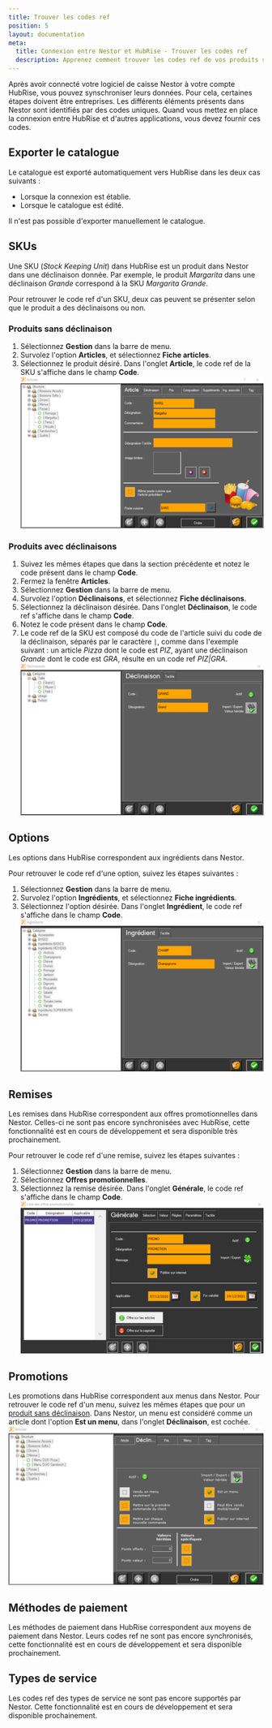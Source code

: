 ```yaml
---
title: Trouver les codes ref
position: 5
layout: documentation
meta:
  title: Connexion entre Nestor et HubRise - Trouver les codes ref
  description: Apprenez comment trouver les codes ref de vos produits sur Nestor. Lancez l'application et suivez ces instructions.
---
```


Après avoir connecté votre logiciel de caisse Nestor à votre compte HubRise, vous pouvez synschroniser leurs données. Pour cela, certaines étapes doivent être entreprises. Les différents éléments présents dans Nestor sont identifiés par des codes uniques. Quand vous mettez en place la connexion entre HubRise et d'autres applications, vous devez fournir ces codes.

## Exporter le catalogue

Le catalogue est exporté automatiquement vers HubRise dans les deux cas suivants :
- Lorsque la connexion est établie.
- Lorsque le catalogue est édité.

Il n'est pas possible d'exporter manuellement le catalogue.

## SKUs

Une SKU (*Stock Keeping Unit*) dans HubRise est un produit dans Nestor dans une déclinaison donnée. Par exemple, le produit *Margarita* dans une déclinaison *Grande* correspond à la SKU *Margarita Grande*.

Pour retrouver le code ref d'un SKU, deux cas peuvent se présenter selon que le produit a des déclinaisons ou non.

### Produits sans déclinaison

1. Sélectionnez **Gestion** dans la barre de menu.
1. Survolez l'option **Articles**, et sélectionnez **Fiche articles**.
1. Sélectionnez le produit désiré. Dans l'onglet **Article**, le code ref de la SKU s'affiche dans le champ **Code**.
   ![Codes ref - Produits sans déclinaison](../images/006-fr-nestor-code-article.png)

### Produits avec déclinaisons

1. Suivez les mêmes étapes que dans la section précédente et notez le code présent dans le champ **Code**.
1. Fermez la fenêtre **Articles**.
1. Sélectionnez **Gestion** dans la barre de menu.
1. Survolez l'option **Déclinaisons**, et sélectionnez **Fiche déclinaisons**.
1. Sélectionnez la déclinaison désirée. Dans l'onglet **Déclinaison**, le code ref s'affiche dans le champ **Code**.
1. Notez le code présent dans le champ **Code**.
1. Le code ref de la SKU est composé du code de l'article suivi du code de la déclinaison, séparés par le caractère `|`, comme dans l'exemple suivant : un article *Pizza* dont le code est *PIZ*, ayant une déclinaison *Grande* dont le code est *GRA*, résulte en un code ref *PIZ|GRA*.
   ![Codes ref - Produits avec déclinaisons](../images/007-fr-nestor-code-declinaison.png)

## Options

Les options dans HubRise correspondent aux ingrédients dans Nestor.

Pour retrouver le code ref d'une option, suivez les étapes suivantes :
1. Sélectionnez **Gestion** dans la barre de menu.
1. Survolez l'option **Ingrédients**, et sélectionnez **Fiche ingrédients**.
1. Sélectionnez l'option désirée. Dans l'onglet **Ingrédient**, le code ref s'affiche dans le champ **Code**.
   ![Codes ref - Options](../images/008-fr-nestor-code-ingredient.png)

## Remises

Les remises dans HubRise correspondent aux offres promotionnelles dans Nestor. Celles-ci ne sont pas encore synchronisées avec HubRise, cette fonctionnalité est en cours de développement et sera disponible très prochainement.

Pour retrouver le code ref d'une remise, suivez les étapes suivantes :
1. Sélectionnez **Gestion** dans la barre de menu.
1. Sélectionnez **Offres promotionnelles**.
1. Sélectionnez la remise désirée. Dans l'onglet **Générale**, le code ref s'affiche dans le champ **Code**.
   ![Codes ref - Remises](../images/009-fr-nestor-code-offre-promotionnelle.png)

## Promotions

Les promotions dans HubRise correspondent aux menus dans Nestor. Pour retrouver le code ref d'un menu, suivez les mêmes étapes que pour un [produit sans déclinaison](/apps/nestor/map-ref-codes#produits-sans-d-clinaison). Dans Nestor, un menu est considéré comme un article dont l'option **Est un menu**, dans l'onglet **Déclinaison**, est cochée.
   ![Codes ref - Promotions](../images/010-fr-nestor-est-un-menu.png)

## Méthodes de paiement

Les méthodes de paiement dans HubRise correspondent aux moyens de paiement dans Nestor. Leurs codes ref ne sont pas encore synchronisés, cette fonctionnalité est en cours de développement et sera disponible prochainement.

## Types de service

Les codes ref des types de service ne sont pas encore supportés par Nestor. Cette fonctionnalité est en cours de développement et sera disponible prochainement.
